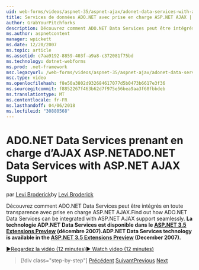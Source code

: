 ```yaml
---
uid: web-forms/videos/aspnet-35/aspnet-ajax/adonet-data-services-with-aspnet-ajax-support
title: Services de données ADO.NET avec prise en charge ASP.NET AJAX | Documents Microsoft
author: GrabYourPitchforks
description: Découvrez comment ADO.NET Data Services peut être intégrés en toute transparence avec prise en charge ASP.NET AJAX. Technologie de Services de données de ADP.NET est disponible dans l’e 3.5 ASP.NET...
ms.author: aspnetcontent
manager: wpickett
ms.date: 12/20/2007
ms.topic: article
ms.assetid: c7aa9192-8859-403f-a9a8-c372081f75bd
ms.technology: dotnet-webforms
ms.prod: .net-framework
msc.legacyurl: /web-forms/videos/aspnet-35/aspnet-ajax/adonet-data-services-with-aspnet-ajax-support
msc.type: video
ms.openlocfilehash: f8e50a3802d932684617077d5b0473b6617e3f36
ms.sourcegitcommit: f8852267f463b62d7f975e56bea9aa3f68fbbdeb
ms.translationtype: MT
ms.contentlocale: fr-FR
ms.lasthandoff: 04/06/2018
ms.locfileid: "30880568"
---
```

<a name="adonet-data-services-with-aspnet-ajax-support"></a><span data-ttu-id="c5214-104">ADO.NET Data Services prenant en charge d’AJAX ASP.NET</span><span class="sxs-lookup"><span data-stu-id="c5214-104">ADO.NET Data Services with ASP.NET AJAX Support</span></span>
====================
<span data-ttu-id="c5214-105">par [Levi Broderick](https://github.com/GrabYourPitchforks)</span><span class="sxs-lookup"><span data-stu-id="c5214-105">by [Levi Broderick](https://github.com/GrabYourPitchforks)</span></span>

<span data-ttu-id="c5214-106">Découvrez comment ADO.NET Data Services peut être intégrés en toute transparence avec prise en charge ASP.NET AJAX.</span><span class="sxs-lookup"><span data-stu-id="c5214-106">Find out how ADO.NET Data Services can be integrated with ASP.NET AJAX support seamlessly.</span></span> <span data-ttu-id="c5214-107">**La technologie ADP.NET Data Services est disponible dans le [ASP.NET 3.5 Extensions Preview](https://www.asp.net/downloads/35-sp1#find) (décembre 2007).**</span><span class="sxs-lookup"><span data-stu-id="c5214-107">**ADP.NET Data Services technology is available in the [ASP.NET 3.5 Extensions Preview](https://www.asp.net/downloads/35-sp1#find) (December 2007).**</span></span>

[<span data-ttu-id="c5214-108">&#9654;Regardez la vidéo (12 minutes)</span><span class="sxs-lookup"><span data-stu-id="c5214-108">&#9654; Watch video (12 minutes)</span></span>](https://channel9.msdn.com/Blogs/ASP-NET-Site-Videos/adonet-data-services-with-aspnet-ajax-support)

> [!div class="step-by-step"]
> <span data-ttu-id="c5214-109">[Précédent](aspnet-ajax-a-demonstration-of-aspnet-ajax.md)
> [Suivant](introduction-to-aspnet-ajax-history.md)</span><span class="sxs-lookup"><span data-stu-id="c5214-109">[Previous](aspnet-ajax-a-demonstration-of-aspnet-ajax.md)
[Next](introduction-to-aspnet-ajax-history.md)</span></span>
